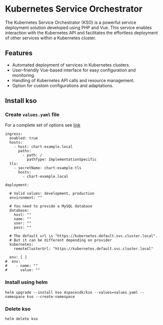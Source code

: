 # Kubernetes Service Orchestrator
The Kubernetes Service Orchestrator (KSO) is a powerful service deployment solution developed using PHP and Vue. 
This service enables interaction with the Kubernetes API and facilitates the effortless deployment of other services within a Kubernetes cluster.

## Features
* Automated deployment of services in Kubernetes clusters.
* User-friendly Vue-based interface for easy configuration and monitoring.
* Handling of Kubernetes API calls and resource management.
* Option for custom configurations and adaptations.

## Install kso
### Create `values.yaml` file
For a complete set of options see [link](https://github.com/4spacesdk/kubernetes-service-orchestrator/blob/main/charts/kso/values.yaml)
```
ingress:
  enabled: true
  hosts:
    - host: chart-example.local
      paths:
        - path: /
          pathType: ImplementationSpecific
  tls:
    - secretName: chart-example-tls
      hosts:
        - chart-example.local

deployment:

  # Valid values: development, production
  environment: ""

  # You need to provide a MySQL database
  database:
    host: ""
    name: ""
    user: ""
    pass: ""

  # The default url is "https://kubernetes.default.svc.cluster.local".
  # But it can be different depending on provider
  kubernetes:
    remoteClusterUrl: "https://kubernetes.default.svc.cluster.local"

  env: [ ]
#  env:
#    - name: ""
#      value: ""

```
### Install using helm
```
helm upgrade --install kso 4spacesdk/kso --values=values.yaml --namespace kso --create-namespace
```

### Delete kso
```
helm delete kso
```
